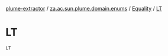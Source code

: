 [plume-extractor](../../index.md) / [za.ac.sun.plume.domain.enums](../index.md) / [Equality](index.md) / [LT](./-l-t.md)

# LT

`LT`